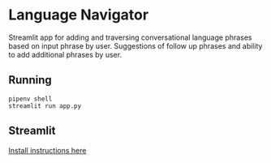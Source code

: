 # Language Navigator
Streamlit app for adding and traversing conversational language phrases based on input phrase by user. Suggestions of follow up phrases and ability to add additional phrases by user.

## Running
```
pipenv shell
streamlit run app.py
```

## Streamlit
[Install instructions here](https://docs.streamlit.io/library/get-started/installation)

